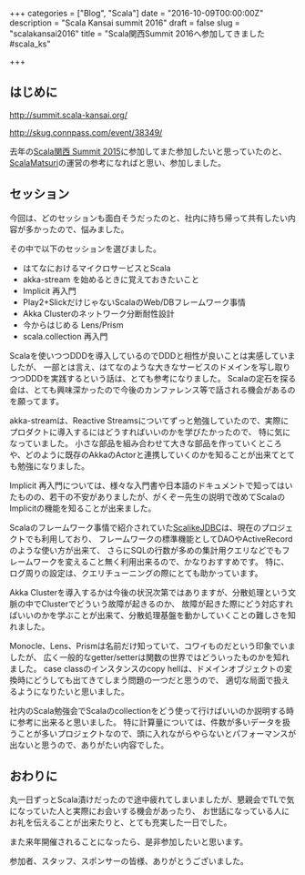 +++
categories = ["Blog", "Scala"]
date = "2016-10-09T00:00:00Z"
description = "Scala Kansai summit 2016"
draft = false
slug = "scalakansai2016"
title = "Scala関西Summit 2016へ参加してきました #scala_ks"

+++

## はじめに

http://summit.scala-kansai.org/

http://skug.connpass.com/event/38349/

去年の[Scala関西 Summit 2015](http://summit.scala-kansai.org/2015/index.html)に参加してまた参加したいと思っていたのと、
[ScalaMatsuri](http://2017.scalamatsuri.org)の運営の参考になればと思い、参加しました。

## セッション

今回は、どのセッションも面白そうだったのと、社内に持ち帰って共有したい内容が多かったので、悩みました。

その中で以下のセッションを選びました。

* はてなにおけるマイクロサービスとScala
* akka-stream を始めるときに覚えておきたいこと
* Implicit 再入門
* Play2+SlickだけじゃないScalaのWeb/DBフレームワーク事情
* Akka Clusterのネットワーク分断耐性設計
* 今からはじめる Lens/Prism
* scala.collection 再入門

Scalaを使いつつDDDを導入しているのでDDDと相性が良いことは実感していましたが、
一部とは言え、はてなのような大きなサービスのドメインを写し取りつつDDDを実践するという話は、とても参考になりました。
Scalaの定石を探る会は、とても興味深かったので今後のカンファレンス等で話される機会があるのを願ってます。

akka-streamは、Reactive Streamsについてずっと勉強していたので、実際にプロダクトに導入するにはどうすればいいのかを学びたかったので、
特に気になっていました。
小さな部品を組み合わせて大きな部品を作っていくところや、どのように既存のAkkaのActorと連携していくのかを知ることが出来てとても勉強になりました。

Implicit 再入門については、様々な入門書や日本語のドキュメントで知ってはいたものの、若干の不安がありましたが、がくぞー先生の説明で改めてScalaのImplicitの機能を知ることが出来ました。

Scalaのフレームワーク事情で紹介されていた[ScalikeJDBC](http://scalikejdbc.org)は、現在のプロジェクトでも利用しており、
フレームワークの標準機能としてDAOやActiveRecordのような使い方が出来て、
さらにSQLの行数が多めの集計用クエリなどでもフレームワークを変えること無く利用出来るので、かなりおすすめです。
特に、ログ周りの設定は、クエリチューニングの際にとても助かっています。

Akka Clusterを導入するかは今後の状況次第ではありますが、分散処理という文脈の中でClusterでどういう故障が起きるのか、
故障が起きた際にどう対応すればいいのかを学ぶことが出来て、分散処理基盤を動かしていくことの難しさを知れました。

Monocle、Lens、Prismは名前だけ知っていて、コワイものだという印象でいましたが、
広く一般的なgetter/setterは関数の世界ではどういったものかを知れました。
case classのインスタンスのcopy hellは、ドメインオブジェクトの変換時にどうしても出てきてしまう問題の一つだと思うので、
適切な局面で扱えるようになりたいと思いました。

社内のScala勉強会でScalaのcollectionをどう使って行けばいいのか説明する時に参考に出来ると思いました。
特に計算量については、件数が多いデータを扱うことが多いプロジェクトなので、頭に入れながらやらないとパフォーマンスが出ないと思うので、ありがたい内容でした。

## おわりに

丸一日ずっとScala漬けだったので途中疲れてしまいましたが、懇親会でTLで気になっていた人と実際にお会いする機会があったり、
お世話になっている人にお礼を伝えることが出来たりと、とても充実した一日でした。

また来年開催されることになったら、是非参加したいと思います。

参加者、スタッフ、スポンサーの皆様、ありがとうございました。
